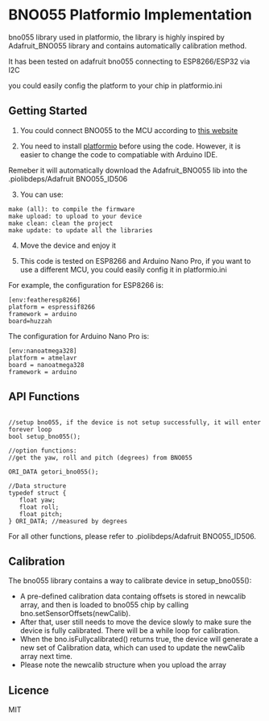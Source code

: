 # BNO055 Platformio Implementation

bno055 library used in platformio, the library is highly inspired by Adafruit_BNO055 library and contains automatically calibration method.

It has been tested on adafruit bno055 connecting to ESP8266/ESP32 via I2C

you could easily config the platform to your chip in platformio.ini

## Getting Started

1. You could connect BNO055 to the MCU according to [this website](https://learn.adafruit.com/adafruit-bno055-absolute-orientation-sensor/overview)

2. You need to install [platformio](https://platformio.org/) before using the code. However, it is easier to change the code to compatiable with Arduino IDE.

Remeber it will automatically download the Adafruit_BNO055 lib into the .piolibdeps/Adafruit BNO055_ID506

3. You can use:
```
make (all): to compile the firmware
make upload: to upload to your device
make clean: clean the project
make update: to update all the libraries
```
4. Move the device and enjoy it

5. This code is tested on ESP8266 and Arduino Nano Pro, if you want to use a different MCU, you could easily config it in platformio.ini

For example, the configuration for ESP8266 is:
```
[env:featheresp8266]
platform = espressif8266
framework = arduino
board=huzzah
```

The configuration for Arduino Nano Pro is:
```
[env:nanoatmega328]
platform = atmelavr
board = nanoatmega328
framework = arduino
```

## API Functions
```

//setup bno055, if the device is not setup successfully, it will enter forever loop
bool setup_bno055();

//option functions:
//get the yaw, roll and pitch (degrees) from BNO055

ORI_DATA getori_bno055();

//Data structure
typedef struct {
   float yaw; 
   float roll; 
   float pitch; 
} ORI_DATA; //measured by degrees
```
For all other functions, please refer to .piolibdeps/Adafruit BNO055_ID506.

## Calibration

The bno055 library contains a way to calibrate device in setup_bno055(): 
* A pre-defined calibration data containg offsets is stored in newcalib array, and then is loaded to bno055 chip by calling bno.setSensorOffsets(newCalib). 
* After that, user still needs to move the device slowly to make sure the device is fully calibrated. There will be a while loop for calibration. 
* When the bno.isFullycalibrated() returns true, the device will generate a new set of Calibration data, which can used to update the newCalib array next time.
* Please note the newcalib structure when you upload the array

## Licence

MIT
